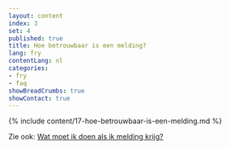 ```yaml
---
layout: content
index: 3
set: 4
published: true
title: Hoe betrouwbaar is een melding?
lang: fry
contentLang: nl
categories:
- fry
- faq
showBreadCrumbs: true
showContact: true
---
```

{% include content/17-hoe-betrouwbaar-is-een-melding.md %}

Zie ook: [Wat moet ik doen als ik melding krijg?](/fry/faq/3-wat-als/)
